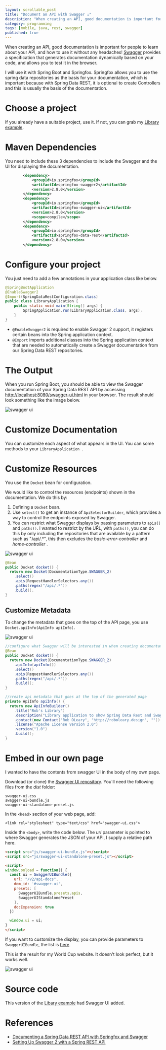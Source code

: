 ```yaml
---
layout: scrollable_post
title: "Document an API with Swagger ☕"
description: "When creating an API, good documentation is important for people to learn about your API, and how to use it without any headaches! "
category: programming
tags: [mobile, java, rest, swagger]
published: true
---
```

When creating an API, good documentation is important for people to learn about your API, and how to use it without any headaches! [Swagger](https://swagger.io/) provides a specification that generates documentation dynamically based on your code, and allows you to test it in the browser.

I will use it with Spring Boot and Springfox. Springfox allows you to use the spring data repositories as the basis for your documentation, which is important because with Spring Data REST, it is optional to create Controllers and this is usually the basis of the documentation.

# Choose a project

If you already have a suitable project, use it. If not, you can grab my [Library example](https://github.com/robole/library-rest-minimum).

# Maven Dependencies

You need to include these 3 dependencies to include the Swagger and the UI for displaying the documentation.

```xml
        <dependency>
            <groupId>io.springfox</groupId>
            <artifactId>springfox-swagger2</artifactId>
            <version>2.8.0</version>
        </dependency>
        <dependency>
            <groupId>io.springfox</groupId>
            <artifactId>springfox-swagger-ui</artifactId>
            <version>2.8.0</version>
            <scope>compile</scope>
        </dependency>
        <dependency>
            <groupId>io.springfox</groupId>
            <artifactId>springfox-data-rest</artifactId>
            <version>2.8.0</version>
        </dependency>
```

# Configure your project

You just need to add a few annotations in your application class like below.

```java
@SpringBootApplication
@EnableSwagger2
@Import(SpringDataRestConfiguration.class)
public class LibraryApplication {
	public static void main(String[] args) {
		SpringApplication.run(LibraryApplication.class, args);
	}
}
```
- ```@EnableSwagger2``` is required to enable Swagger 2 support, it registers certain beans into the Spring application context.
- ```@Import``` imports additional classes into the Spring application context that are needed to automatically create a Swagger documentation from our Spring Data REST repositories.

# The Output

When you run Spring Boot, you should be able to view the Swagger documentation of your Spring Data REST API by accessing [http://localhost:8080/swagger-ui.html](http://localhost:8080/swagger-ui.html) in your browser. The result should look something like the image below.

![swagger ui](/assets/img/blog/2018-05-21-swagger/swagger1.png)

# Customize Documentation

You can customize each aspect of what appears in the UI. You can some methods
to your ```LibraryApplication ```.

# Customize Resources

You use the ```Docket``` bean for configuration.

We would like to control the resources (endpoints) shown in the documentation. We do this by:

1. Defining a ```Docket``` bean.
2. Use ```select()``` to get an instance of ```ApiSelectorBuilder```, which provides a way to control the endpoints exposed by Swagger.
3. You can restrict what Swagger displays by passing parameters to  ```apis()``` and ```paths()```. I wanted to restrict by the URL, with ```paths()```, you can do this by only including the repositories that are available by a pattern such as "/api/.\*", this then excludes the *basic-error-controller* and *home-controller* .

![swagger ui](/assets/img/blog/2018-05-21-swagger/swagger2.png)

```java
@Bean
public Docket docket() {
  return new Docket(DocumentationType.SWAGGER_2)
  	.select()
  	.apis(RequestHandlerSelectors.any())
  	.paths(regex("/api/.*"))
  	.build();
}
```
## Customize Metadata

To change the metadata that goes on the top of the API page, you use ```Docket.apiInfo(ApiInfo apiInfo)```.

![swagger ui](/assets/img/blog/2018-05-21-swagger/swagger-metadata.png)

```java
//configure what Swagger will be interested in when creating documentation
@Bean
public Docket docket() {
  return new Docket(DocumentationType.SWAGGER_2)
  	.apiInfo(apiInfo())
  	.select()
  	.apis(RequestHandlerSelectors.any())
  	.paths(regex("/api/.*"))
  	.build();
}

//create api metadata that goes at the top of the generated page
private ApiInfo apiInfo() {
  return new ApiInfoBuilder()
  	.title("Rob's Library")
  	.description("Library application to show Spring Data Rest and Swagger.")
  	.contact(new Contact("Rob OLeary", "http://roboleary.design", ""))
  	.license("Apache License Version 2.0")
  	.version("1.0")
  	.build();
}
```
# Embed in our own page

I wanted to have the contents from swagger UI in the body of my own page.

Download (or clone) the [Swagger UI repository](https://github.com/swagger-api/swagger-ui). You'll need the following files from the *dist* folder:
```
swagger-ui.css
swagger-ui-bundle.js
swagger-ui-standalone-preset.js
```

In the ```<head>``` section of your web page, add:

```
<link rel="stylesheet" type="text/css" href="swagger-ui.css">
```

Inside the ```<body>```, write the code below. The *url* parameter is pointed to where Swagger generates the JSON of your API, I supply a relative path here.

```html
<script src="js/swagger-ui-bundle.js"></script>
<script src="js/swagger-ui-standalone-preset.js"></script>

<script>
window.onload = function() {
  const ui = SwaggerUIBundle({
    url: "/v2/api-docs",
    dom_id: '#swagger-ui',
    presets: [
      SwaggerUIBundle.presets.apis,
      SwaggerUIStandalonePreset
    ],
    docExpansion: true
  })

  window.ui = ui;
}
</script>
```

If you want to customize the display, you can provide parameters to ```SwaggerUIBundle```, the list is [here](https://github.com/swagger-api/swagger-ui/blob/HEAD/docs/usage/configuration.md#display).

This is the result for my World Cup website. It doesn't look perfect, but it works well.

![swagger ui](/assets/img/blog/2018-05-21-swagger/embed.png)

# Source code

This version of the [Libary example](https://github.com/robole/library-rest-minimum5) had Swagger UI added.

# References
- [Documenting a Spring Data REST API with Springfox and Swagger](https://reflectoring.io/documenting-spring-data-rest-api-with-springfox/)
- [Setting Up Swagger 2 with a Spring REST API](http://www.baeldung.com/swagger-2-documentation-for-spring-rest-api)
